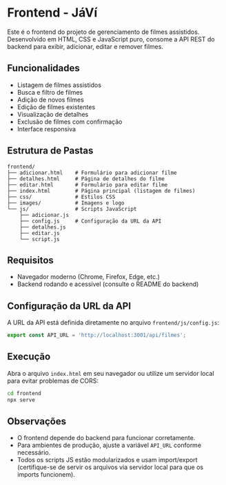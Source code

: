 # Frontend - JáVí

Este é o frontend do projeto de gerenciamento de filmes assistidos. Desenvolvido em HTML, CSS e JavaScript puro, consome a API REST do backend para exibir, adicionar, editar e remover filmes.

## Funcionalidades
- Listagem de filmes assistidos
- Busca e filtro de filmes
- Adição de novos filmes
- Edição de filmes existentes
- Visualização de detalhes
- Exclusão de filmes com confirmação
- Interface responsiva

## Estrutura de Pastas
```
frontend/
├── adicionar.html    # Formulário para adicionar filme
├── detalhes.html     # Página de detalhes do filme
├── editar.html       # Formulário para editar filme
├── index.html        # Página principal (listagem de filmes)
├── css/              # Estilos CSS
├── images/           # Imagens e logo
└── js/               # Scripts JavaScript
    ├── adicionar.js
    ├── config.js     # Configuração da URL da API
    ├── detalhes.js
    ├── editar.js
    └── script.js
```

## Requisitos
- Navegador moderno (Chrome, Firefox, Edge, etc.)
- Backend rodando e acessível (consulte o README do backend)

## Configuração da URL da API

A URL da API está definida diretamente no arquivo `frontend/js/config.js`:

```js
export const API_URL = 'http://localhost:3001/api/filmes';
```


## Execução
Abra o arquivo `index.html` em seu navegador ou utilize um servidor local para evitar problemas de CORS:

```bash
cd frontend
npx serve
```

## Observações
- O frontend depende do backend para funcionar corretamente.
- Para ambientes de produção, ajuste a variável `API_URL` conforme necessário.
- Todos os scripts JS estão modularizados e usam import/export (certifique-se de servir os arquivos via servidor local para que os imports funcionem).
